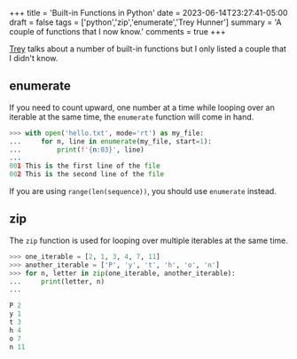 +++
title = 'Built-in Functions in Python'
date = 2023-06-14T23:27:41-05:00
draft = false
tags = ['python','zip','enumerate','Trey Hunner']
summary = 'A couple of functions that I now know.'
comments = true
+++

[Trey](https://pythonmorsels.com/built-in-functions-in-python) talks about a
number of built-in functions but I only listed a couple that I didn't know.

## enumerate

If you need to count upward, one number at a time while looping over an
iterable at the same time, the `enumerate` function will come in hand.

```python
>>> with open('hello.txt', mode='rt') as my_file:
...     for n, line in enumerate(my_file, start=1):
...         print(f'{n:03}', line)
...
001 This is the first line of the file
002 This is the second line of the file
```

If you are using `range(len(sequence))`, you should use `enumerate` instead.

## zip

The `zip` function is used for looping over multiple iterables at the same
time.

```python
>>> one_iterable = [2, 1, 3, 4, 7, 11]
>>> another_iterable = ['P', 'y', 't', 'h', 'o', 'n']
>>> for n, letter in zip(one_iterable, another_iterable):
...     print(letter, n)
...

P 2
y 1
t 3
h 4
o 7
n 11
```


